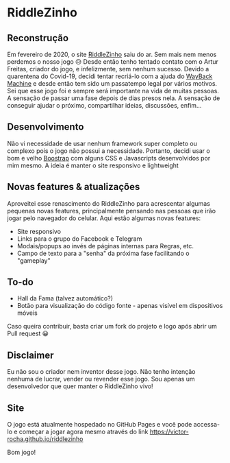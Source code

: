 # RiddleZinho

## Reconstrução

Em fevereiro de 2020, o site [RiddleZinho](http://riddlezinho.net76.net/) saiu do ar. Sem mais nem menos perdemos o nosso jogo 😥
Desde então tenho tentado contato com o Artur Freitas, criador do jogo, e infelizmente, sem nenhum sucesso.
Devido a quarentena do Covid-19, decidi tentar recriá-lo com a ajuda do [WayBack Machine](https://web.archive.org/) e desde então tem sido um passatempo legal por vários motivos. 
Sei que esse jogo foi e sempre será importante na vida de muitas pessoas. A sensação de passar uma fase depois de dias presos nela. A sensação de conseguir ajudar o próximo, compartilhar ideias, discussões, enfim... 


## Desenvolvimento

Não vi necessidade de usar nenhum framework super completo ou complexo pois o jogo não possui a necessidade. 
Portanto, decidi usar o bom e velho [Boostrap](https://getbootstrap.com/) com alguns CSS e Javascripts desenvolvidos por mim mesmo. 
A ideia é manter o site responsivo e lightweight

## Novas features & atualizações

Aproveitei esse renascimento do RiddleZinho para acrescentar algumas pequenas novas features, principalmente pensando nas pessoas que irão jogar pelo navegador do celular.
Aqui estão algumas novas features:

* Site responsivo
* Links para o grupo do Facebook e Telegram
* Modais/popups ao invés de páginas internas para Regras, etc. 
* Campo de texto para a "senha" da próxima fase facilitando o "gameplay"

## To-do

* Hall da Fama (talvez automático?)
* Botão para visualização do código fonte - apenas visível em dispositivos móveis

Caso queira contribuir, basta criar um fork do projeto e logo após abrir um Pull request 😀

## Disclaimer

Eu não sou o criador nem inventor desse jogo. Não tenho intenção nenhuma de lucrar, vender ou revender esse jogo. Sou apenas um desenvolvedor que quer manter o RiddleZinho vivo!

## Site

O jogo está atualmente hospedado no GitHub Pages e você pode accessa-lo e começar a jogar agora mesmo através do link https://victor-rocha.github.io/riddlezinho

Bom jogo! 

